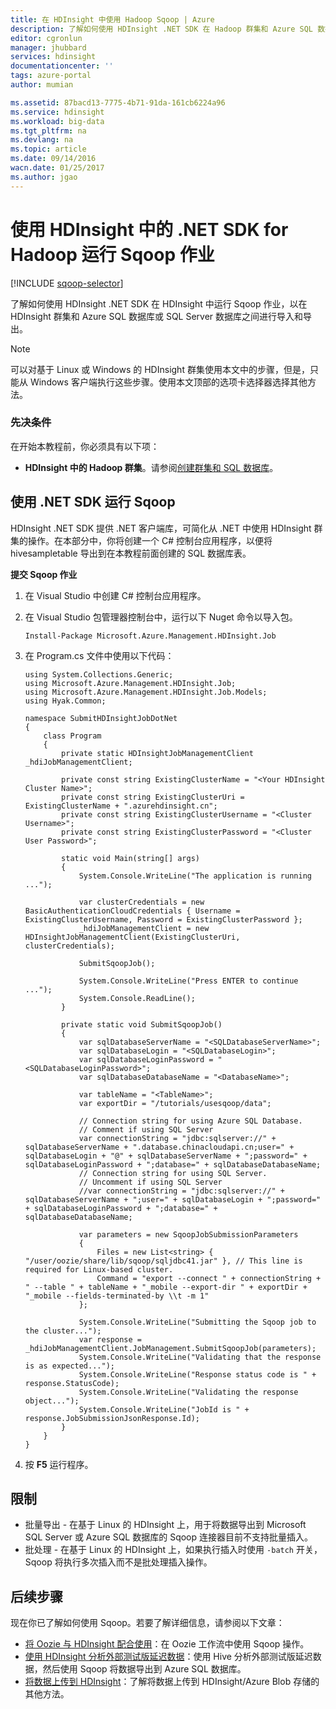 ```yaml
---
title: 在 HDInsight 中使用 Hadoop Sqoop | Azure
description: 了解如何使用 HDInsight .NET SDK 在 Hadoop 群集和 Azure SQL 数据库之间运行 Sqoop 导入和导出。
editor: cgronlun
manager: jhubbard
services: hdinsight
documentationcenter: ''
tags: azure-portal
author: mumian

ms.assetid: 87bacd13-7775-4b71-91da-161cb6224a96
ms.service: hdinsight
ms.workload: big-data
ms.tgt_pltfrm: na
ms.devlang: na
ms.topic: article
ms.date: 09/14/2016
wacn.date: 01/25/2017
ms.author: jgao
---
```


# 使用 HDInsight 中的 .NET SDK for Hadoop 运行 Sqoop 作业
[!INCLUDE [sqoop-selector](../../includes/hdinsight-selector-use-sqoop.md)]

了解如何使用 HDInsight .NET SDK 在 HDInsight 中运行 Sqoop 作业，以在 HDInsight 群集和 Azure SQL 数据库或 SQL Server 数据库之间进行导入和导出。

> [!NOTE]
可以对基于 Linux 或 Windows 的 HDInsight 群集使用本文中的步骤，但是，只能从 Windows 客户端执行这些步骤。使用本文顶部的选项卡选择器选择其他方法。
> 
> 

### 先决条件
在开始本教程前，你必须具有以下项：

* **HDInsight 中的 Hadoop 群集**。请参阅[创建群集和 SQL 数据库](./hdinsight-use-sqoop.md#create-cluster-and-sql-database)。

## 使用 .NET SDK 运行 Sqoop
HDInsight .NET SDK 提供 .NET 客户端库，可简化从 .NET 中使用 HDInsight 群集的操作。在本部分中，你将创建一个 C# 控制台应用程序，以便将 hivesampletable 导出到在本教程前面创建的 SQL 数据库表。

**提交 Sqoop 作业**

1. 在 Visual Studio 中创建 C# 控制台应用程序。
2. 在 Visual Studio 包管理器控制台中，运行以下 Nuget 命令以导入包。

    ```
    Install-Package Microsoft.Azure.Management.HDInsight.Job
    ```
3. 在 Program.cs 文件中使用以下代码：

    ```
    using System.Collections.Generic;
    using Microsoft.Azure.Management.HDInsight.Job;
    using Microsoft.Azure.Management.HDInsight.Job.Models;
    using Hyak.Common;

    namespace SubmitHDInsightJobDotNet
    {
        class Program
        {
            private static HDInsightJobManagementClient _hdiJobManagementClient;

            private const string ExistingClusterName = "<Your HDInsight Cluster Name>";
            private const string ExistingClusterUri = ExistingClusterName + ".azurehdinsight.cn";
            private const string ExistingClusterUsername = "<Cluster Username>";
            private const string ExistingClusterPassword = "<Cluster User Password>";

            static void Main(string[] args)
            {
                System.Console.WriteLine("The application is running ...");

                var clusterCredentials = new BasicAuthenticationCloudCredentials { Username = ExistingClusterUsername, Password = ExistingClusterPassword };
                _hdiJobManagementClient = new HDInsightJobManagementClient(ExistingClusterUri, clusterCredentials);

                SubmitSqoopJob();

                System.Console.WriteLine("Press ENTER to continue ...");
                System.Console.ReadLine();
            }

            private static void SubmitSqoopJob()
            {
                var sqlDatabaseServerName = "<SQLDatabaseServerName>";
                var sqlDatabaseLogin = "<SQLDatabaseLogin>";
                var sqlDatabaseLoginPassword = "<SQLDatabaseLoginPassword>";
                var sqlDatabaseDatabaseName = "<DatabaseName>";

                var tableName = "<TableName>";
                var exportDir = "/tutorials/usesqoop/data";

                // Connection string for using Azure SQL Database.
                // Comment if using SQL Server
                var connectionString = "jdbc:sqlserver://" + sqlDatabaseServerName + ".database.chinacloudapi.cn;user=" + sqlDatabaseLogin + "@" + sqlDatabaseServerName + ";password=" + sqlDatabaseLoginPassword + ";database=" + sqlDatabaseDatabaseName;
                // Connection string for using SQL Server.
                // Uncomment if using SQL Server
                //var connectionString = "jdbc:sqlserver://" + sqlDatabaseServerName + ";user=" + sqlDatabaseLogin + ";password=" + sqlDatabaseLoginPassword + ";database=" + sqlDatabaseDatabaseName;

                var parameters = new SqoopJobSubmissionParameters
                {
                    Files = new List<string> { "/user/oozie/share/lib/sqoop/sqljdbc41.jar" }, // This line is required for Linux-based cluster.
                    Command = "export --connect " + connectionString + " --table " + tableName + "_mobile --export-dir " + exportDir + "_mobile --fields-terminated-by \\t -m 1"
                };

                System.Console.WriteLine("Submitting the Sqoop job to the cluster...");
                var response = _hdiJobManagementClient.JobManagement.SubmitSqoopJob(parameters);
                System.Console.WriteLine("Validating that the response is as expected...");
                System.Console.WriteLine("Response status code is " + response.StatusCode);
                System.Console.WriteLine("Validating the response object...");
                System.Console.WriteLine("JobId is " + response.JobSubmissionJsonResponse.Id);
            }
        }
    }
    ```
4. 按 **F5** 运行程序。

## 限制
* 批量导出 - 在基于 Linux 的 HDInsight 上，用于将数据导出到 Microsoft SQL Server 或 Azure SQL 数据库的 Sqoop 连接器目前不支持批量插入。
* 批处理 - 在基于 Linux 的 HDInsight 上，如果执行插入时使用 `-batch` 开关，Sqoop 将执行多次插入而不是批处理插入操作。

## 后续步骤
现在你已了解如何使用 Sqoop。若要了解详细信息，请参阅以下文章：

* [将 Oozie 与 HDInsight 配合使用](./hdinsight-use-oozie.md)：在 Oozie 工作流中使用 Sqoop 操作。
* [使用 HDInsight 分析外部测试版延迟数据](./hdinsight-analyze-flight-delay-data.md)：使用 Hive 分析外部测试版延迟数据，然后使用 Sqoop 将数据导出到 Azure SQL 数据库。
* [将数据上传到 HDInsight](./hdinsight-upload-data.md)：了解将数据上传到 HDInsight/Azure Blob 存储的其他方法。

<!---HONumber=Mooncake_0120_2017-->